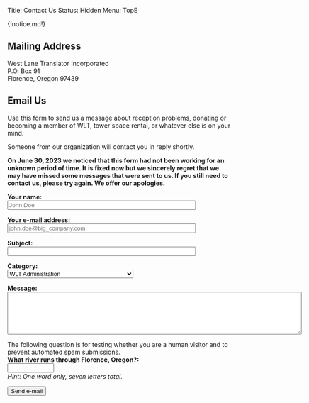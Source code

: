 Title: Contact Us
Status: Hidden
Menu: TopE

{!notice.md!}

## Mailing Address
West Lane Translator Incorporated  
P.O. Box 91  
Florence, Oregon 97439

## Email Us

Use this form to send us a message about reception problems, donating or
becoming a member of WLT, tower space rental, or whatever else is on
your mind.

Someone from our organization will contact you in reply shortly.

**On June 30, 2023 we noticed that this form had not been working for
an unknown period of time.  It is fixed now but we sincerely regret
that we may have missed some messages that were sent to us.  If you
still need to contact us, please try again.  We offer our apologies.**

<script type="text/javascript" src="https://cdn.jsdelivr.net/npm/emailjs-com@2.3.2/dist/email.min.js"></script>
<script type="text/javascript">
    (function(){
        emailjs.init("user_qynd2RaOSxVwUeWdviCzy");
    })();
</script>

<script type="text/javascript">
    window.onload = function() {
	document.getElementById('contact-form').addEventListener('submit', function(event) {
	    event.preventDefault();
	    emailjs.sendForm('default_service', 'contact_form', this)
	    .then(function(response) {
		alert('Your e-mail has been sent.');
		window.location.reload(false);
	    }, function(error) {
		alert('Your e-mail could not be sent: ' + error);
	    });
	});
    }
</script>

<form id="contact-form">
  <p><label><b>Your name:</b><br>
      <input type="text" name="user_name"
             placeholder="John Doe" size="50" required>
  </label></p>
  <p><label><b>Your e-mail address:</b><br>
      <input type="email" name="user_email"
             placeholder="john.doe@big_company.com" size="50" required>
  </label></p>
  <p><label><b>Subject:</b><br>
      <input type="text" name="subject" size="50" required>
  </label></p>
  <p><label><b>Category:</b><br>
      <select name="category">
        <option value="WLT Administration">WLT Administration</option>
        <option value="Website Problems">Website Problems</option>
        <option value="Reception Issues - KEPB (OPB) channel 28">
          Reception Issues - KEPB (OPB) channel 28</option>
        <option value="Reception Issues - KEZI (ABC) channel 9">
          Reception Issues - KEZI (ABC) channel 9</option>
        <option value="Reception Issues - KLSR (FOX) channel 34">
          Reception Issues - KLSR (FOX) channel 34</option>
        <option value="Reception Issues - KMTR (NBC) channel 16">
          Reception Issues - KMTR (NBC) channel 16</option>
        <option value="Reception Issues - KVAL (CBS) channel 13">
          Reception Issues - KVAL (CBS) channel 13</option>
        <option value="Support WLT - Donate or Membership">
          Support WLT - Donate or Membership</option>
        <option value="Problems with the Library's Signal Meter">
          Problems with the Library's Signal Meter</option>
        <option value="Tower Leasing">Tower Leasing</option>
      </select>
  </label></p>
  <p><label><b>Message:</b><br>
      <textarea name="message" cols="80" rows="6" required></textarea>
  </label></p>

  <p><label>
      <!-- Client-side validation is a bit silly, but it's something. -->
      The following question is for testing whether you are a human
      visitor and to prevent automated spam submissions.<br>
      <b>What river runs through Florence, Oregon?:</b><br>
      <input type="text" name="river" size="10" required
             pattern="[Ss][Ii][Uu][Ss][Ll][Aa][Ww]"><br>
      <i>Hint: One word only, seven letters total.</i>
  </label></p>

  <input type="submit" value="Send e-mail">
</form>
